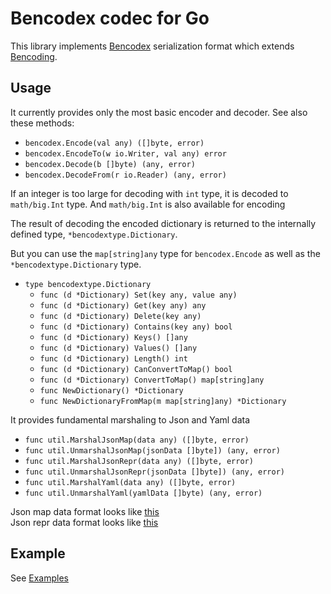 Bencodex codec for Go
=======================

This library implements [Bencodex] serialization format which extends [Bencoding].

[Bencodex]: https://github.com/planetarium/bencodex
[Bencoding]: http://www.bittorrent.org/beps/bep_0003.html#bencoding


Usage
-----

It currently provides only the most basic encoder and decoder.  See also these methods:

 -  `bencodex.Encode(val any) ([]byte, error)`
 -  `bencodex.EncodeTo(w io.Writer, val any) error`
 -  `bencodex.Decode(b []byte) (any, error)`
 -  `bencodex.DecodeFrom(r io.Reader) (any, error)`

If an integer is too large for decoding with `int` type, it is decoded to `math/big.Int` type. And `math/big.Int` is also available for encoding

The result of decoding the encoded dictionary is returned to the internally defined type, `*bencodextype.Dictionary`.

But you can use the `map[string]any` type for `bencodex.Encode` as well as the `*bencodextype.Dictionary` type.

- `type bencodextype.Dictionary`
  - `func (d *Dictionary) Set(key any, value any)`
  - `func (d *Dictionary) Get(key any) any`
  - `func (d *Dictionary) Delete(key any)`
  - `func (d *Dictionary) Contains(key any) bool`
  - `func (d *Dictionary) Keys() []any`
  - `func (d *Dictionary) Values() []any`
  - `func (d *Dictionary) Length() int`
  - `func (d *Dictionary) CanConvertToMap() bool`
  - `func (d *Dictionary) ConvertToMap() map[string]any`
  - `func NewDictionary() *Dictionary`
  - `func NewDictionaryFromMap(m map[string]any) *Dictionary`

It provides fundamental marshaling to Json and Yaml data

- `func util.MarshalJsonMap(data any) ([]byte, error)`
- `func util.UnmarshalJsonMap(jsonData []byte]) (any, error)`
- `func util.MarshalJsonRepr(data any) ([]byte, error)`
- `func util.UnmarshalJsonRepr(jsonData []byte]) (any, error)`
- `func util.MarshalYaml(data any) ([]byte, error)`
- `func util.UnmarshalYaml(yamlData []byte) (any, error)`

Json map data format looks like [this](https://github.com/planetarium/bencodex/blob/main/testsuite/mixed-dict.json)</br>
Json repr data format looks like [this](https://github.com/planetarium/bencodex/blob/main/testsuite/mixed-dict.repr.json)

Example
-------

See [Examples]

[Examples]: https://github.com/sircoon4/bencodex-go-rv/tree/main/examples
